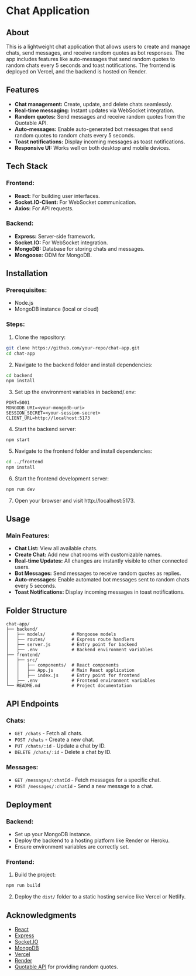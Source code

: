 # Chat Application

## About
This is a lightweight chat application that allows users to create and manage chats, send messages, and receive random quotes as bot responses. The app includes features like auto-messages that send random quotes to random chats every 5 seconds and toast notifications. The frontend is deployed on Vercel, and the backend is hosted on Render.

## Features
- **Chat management:** Create, update, and delete chats seamlessly.
- **Real-time messaging:** Instant updates via WebSocket integration.
- **Random quotes:** Send messages and receive random quotes from the Quotable API.
- **Auto-messages:** Enable auto-generated bot messages that send random quotes to random chats every 5 seconds.
- **Toast notifications:** Display incoming messages as toast notifications.
- **Responsive UI:** Works well on both desktop and mobile devices.

## Tech Stack
### Frontend:
- **React:** For building user interfaces.
- **Socket.IO-Client:** For WebSocket communication.
- **Axios:** For API requests.
### Backend:
- **Express:** Server-side framework.
- **Socket.IO:** For WebSocket integration.
- **MongoDB:** Database for storing chats and messages.
- **Mongoose:** ODM for MongoDB.

## Installation

### Prerequisites:
- Node.js
- MongoDB instance (local or cloud)

### Steps:

1. Clone the repository:

``` bash
git clone https://github.com/your-repo/chat-app.git
cd chat-app
```

2. Navigate to the backend folder and install dependencies:

``` bash
cd backend
npm install
```

3. Set up the environment variables in backend/.env:

```
PORT=5001
MONGODB_URI=<your-mongodb-uri>
SESSION_SECRET=<your-session-secret>
CLIENT_URL=http://localhost:5173
``` 

4. Start the backend server:

``` bash
npm start
```

5. Navigate to the frontend folder and install dependencies:

``` bash
cd ../frontend
npm install
```

6. Start the frontend development server:

``` bash
npm run dev
```

7. Open your browser and visit http://localhost:5173.

## Usage

### Main Features:

- **Chat List:** View all available chats.
- **Create Chat:** Add new chat rooms with customizable names.
- **Real-time Updates:** All changes are instantly visible to other connected users.
- **Bot Messages:** Send messages to receive random quotes as replies.
- **Auto-messages:** Enable automated bot messages sent to random chats every 5 seconds.
- **Toast Notifications:** Display incoming messages in toast notifications.

## Folder Structure
```
chat-app/
├── backend/
│   ├── models/          # Mongoose models
│   ├── routes/          # Express route handlers
│   ├── server.js        # Entry point for backend
│   ├── .env             # Backend environment variables
├── frontend/
│   ├── src/
│   │   ├── components/  # React components
│   │   ├── App.js       # Main React application
│   │   ├── index.js     # Entry point for frontend
│   ├── .env             # Frontend environment variables
└── README.md            # Project documentation
```

## API Endpoints

### Chats:
- ``GET /chats`` - Fetch all chats.
- ``POST /chats`` - Create a new chat.
- ``PUT /chats/:id`` - Update a chat by ID.
- ``DELETE /chats/:id`` - Delete a chat by ID.
### Messages:
- ``GET /messages/:chatId`` - Fetch messages for a specific chat.
- ``POST /messages/:chatId`` - Send a new message to a chat.

## Deployment

### Backend:

- Set up your MongoDB instance.
- Deploy the backend to a hosting platform like Render or Heroku.
- Ensure environment variables are correctly set.

### Frontend:

1. Build the project:

``` bash
npm run build
```

2. Deploy the ``dist/`` folder to a static hosting service like Vercel or Netlify.

## Acknowledgments

- [React](https://reactjs.org/)
- [Express](https://expressjs.com/)
- [Socket.IO](https://socket.io/docs/v4/)
- [MongoDB](https://www.mongodb.com/)
- [Vercel](https://vercel.com/docs)
- [Render](https://render.com/docs#node.js)
- [Quotable API](https://api.quotable.io/) for providing random quotes.